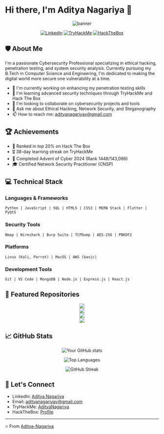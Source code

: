 # Hi there, I'm Aditya Nagariya 👋

<div align="center">
<img src="/api/placeholder/800/200" alt="banner" />

[![LinkedIn](https://img.shields.io/badge/LinkedIn-0077B5?style=for-the-badge&logo=linkedin&logoColor=white)](https://linkedin.com/in/aditya-nagariya-veni-vidi-vici)
[![TryHackMe](https://img.shields.io/badge/TryHackMe-212C42?style=for-the-badge&logo=tryhackme&logoColor=white)](https://tryhackme.com/r/p/AdityaNagariya)
[![HackTheBox](https://img.shields.io/badge/HackTheBox-111927?style=for-the-badge&logo=hackthebox&logoColor=9FEF00)](https://app.hackthebox.com/profile/1471799)
</div>

## 🛡️ About Me

I'm a passionate Cybersecurity Professional specializing in ethical hacking, penetration testing, and system security analysis. Currently pursuing my B.Tech in Computer Science and Engineering, I'm dedicated to making the digital world more secure one vulnerability at a time.

- 🔭 I'm currently working on enhancing my penetration testing skills
- 🌱 I'm learning advanced security techniques through TryHackMe and Hack The Box
- 👯 I'm looking to collaborate on cybersecurity projects and tools
- 💬 Ask me about Ethical Hacking, Network Security, and Steganography
- 📫 How to reach me: adityanagariyav@gmail.com

## 🏆 Achievements

- 🎯 Ranked in top 20% on Hack The Box
- 🎖️ 38-day learning streak on TryHackMe
- 🏅 Completed Advent of Cyber 2024 (Rank 1448/143,086)
- 🎓 Certified Network Security Practitioner (CNSP)

## 💻 Technical Stack

### Languages & Frameworks
```
Python | JavaScript | SQL | HTML5 | CSS3 | MERN Stack | Flutter | PyQt5
```

### Security Tools
```
Nmap | Wireshark | Burp Suite | TCPDump | AES-256 | PBKDF2
```

### Platforms
```
Linux (Kali, Parrot) | MacOS | AWS (basic)
```

### Development Tools
```
Git | VS Code | MongoDB | Node.js | Express.js | React.js
```

## 📌 Featured Repositories


<a href="https://github.com/Aditya-Nagariya/kali_security_maintenance">
  <div align="center">
    <img align="center" src="https://github-readme-stats.vercel.app/api/pin/?username=Aditya-Nagariya&repo=kali_security_maintenance&theme=radical" />
  </div>
</a>

<a href="https://github.com/Aditya-Nagariya/aditya-nagariya.github.io">
  <div align="center">
    <img align="center" src="https://github-readme-stats.vercel.app/api/pin/?username=Aditya-Nagariya&repo=aditya-nagariya.github.io&theme=radical" />
  </div>
</a>

<a href="https://github.com/Aditya-Nagariya/Steganography">
  <div align="center">
    <img align="center" src="https://github-readme-stats.vercel.app/api/pin/?username=Aditya-Nagariya&repo=Steganography&theme=radical" />
  </div>
</a>

<a href="https://github.com/Aditya-Nagariya/h4cker">
  <div align="center">
    <img align="center" src="https://github-readme-stats.vercel.app/api/pin/?username=Aditya-Nagariya&repo=h4cker&theme=radical" />
  </div>
</a>

## 📈 GitHub Stats

<div align="center">

![Your GitHub stats](https://github-readme-stats.vercel.app/api?username=Aditya-Nagariya&show_icons=true&theme=radical)

![Top Languages](https://github-readme-stats.vercel.app/api/top-langs/?username=Aditya-Nagariya&layout=compact&theme=radical)

![GitHub Streak](https://github-readme-streak-stats.herokuapp.com/?user=Aditya-Nagariya&theme=radical)

</div>

## 🤝 Let's Connect

- LinkedIn: [Aditya Nagariya](https://linkedin.com/in/aditya-nagariya-veni-vidi-vici)
- Email: adityanagariyav@gmail.com
- TryHackMe: [AdityaNagariya](https://tryhackme.com/r/p/AdityaNagariya)
- HackTheBox: [Profile](https://app.hackthebox.com/profile/1471799)

---
⭐️ From [Aditya-Nagariya](https://github.com/Aditya-Nagariya)
